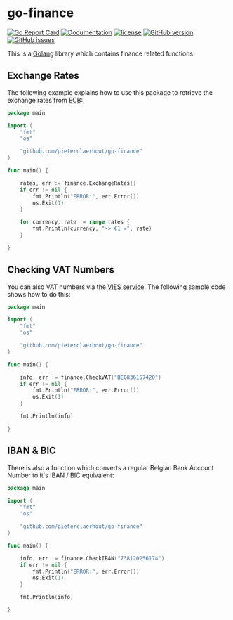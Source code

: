 # go-finance

[![Go Report Card](https://goreportcard.com/badge/github.com/pieterclaerhout/go-finance)](https://goreportcard.com/report/github.com/pieterclaerhout/go-finance)
[![Documentation](https://godoc.org/github.com/pieterclaerhout/go-finance?status.svg)](http://godoc.org/github.com/pieterclaerhout/go-finance)
[![license](https://img.shields.io/badge/license-Apache%20v2-orange.svg)](https://github.com/pieterclaerhout/go-finance/raw/master/LICENSE)
[![GitHub version](https://badge.fury.io/gh/pieterclaerhout%2Fgo-finance.svg)](https://badge.fury.io/gh/pieterclaerhout%2Fgo-finance)
[![GitHub issues](https://img.shields.io/github/issues/pieterclaerhout/go-finance.svg)](https://github.com/pieterclaerhout/go-finance/issues)

This is a [Golang](https://golang.org) library which contains finance related functions.

## Exchange Rates

The following example explains how to use this package to retrieve the exchange rates from [ECB](https://www.ecb.europa.eu):

```go
package main

import (
	"fmt"
	"os"

	"github.com/pieterclaerhout/go-finance"
)

func main() {

	rates, err := finance.ExchangeRates()
	if err != nil {
		fmt.Println("ERROR:", err.Error())
		os.Exit(1)
	}

	for currency, rate := range rates {
		fmt.Println(currency, "-> €1 =", rate)
	}

}
```

## Checking VAT Numbers


You can also VAT numbers via the [VIES service](http://ec.europa.eu/taxation_customs/vies/vatRequest.html). The following sample code shows how to do this:


```go
package main

import (
	"fmt"
	"os"

	"github.com/pieterclaerhout/go-finance"
)

func main() {

	info, err := finance.CheckVAT("BE0836157420")
	if err != nil {
		fmt.Println("ERROR:", err.Error())
		os.Exit(1)
	}

	fmt.Println(info)

}
```

## IBAN & BIC

There is also a function which converts a regular Belgian Bank Account Number to it's IBAN / BIC equivalent:

```go
package main

import (
	"fmt"
	"os"

	"github.com/pieterclaerhout/go-finance"
)

func main() {

	info, err := finance.CheckIBAN("738120256174")
	if err != nil {
		fmt.Println("ERROR:", err.Error())
		os.Exit(1)
	}

	fmt.Println(info)

}
```